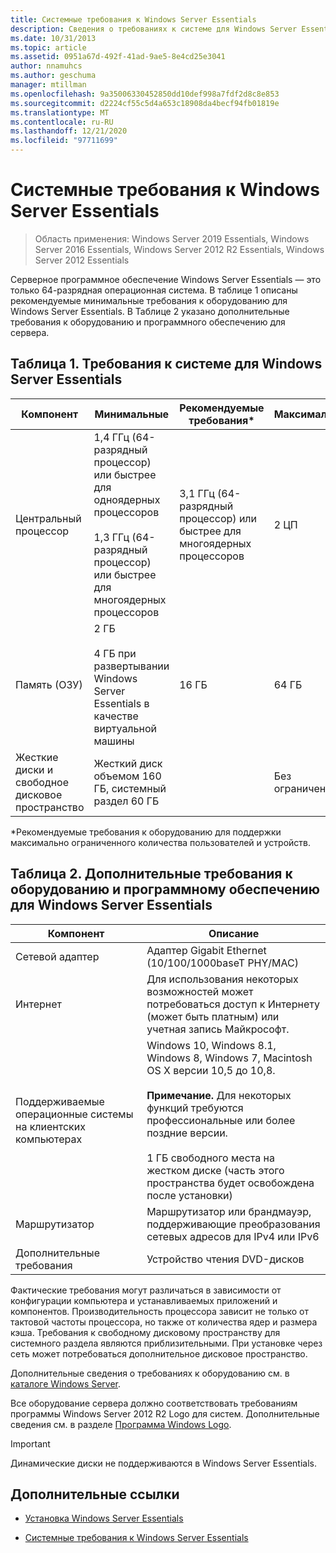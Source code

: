 ```yaml
---
title: Системные требования к Windows Server Essentials
description: Сведения о требованиях к системе для Windows Server Essentials.
ms.date: 10/31/2013
ms.topic: article
ms.assetid: 0951a67d-492f-41ad-9ae5-8e4cd25e3041
author: nnamuhcs
ms.author: geschuma
manager: mtillman
ms.openlocfilehash: 9a35006330452850dd10def998a7fdf2d8c8e853
ms.sourcegitcommit: d2224cf55c5d4a653c18908da4becf94fb01819e
ms.translationtype: MT
ms.contentlocale: ru-RU
ms.lasthandoff: 12/21/2020
ms.locfileid: "97711699"
---
```

# <a name="system-requirements-for-windows-server-essentials"></a>Системные требования к Windows Server Essentials

>Область применения: Windows Server 2019 Essentials, Windows Server 2016 Essentials, Windows Server 2012 R2 Essentials, Windows Server 2012 Essentials

  Серверное программное обеспечение Windows Server Essentials — это только 64-разрядная операционная система. В таблице 1 описаны рекомендуемые минимальные требования к оборудованию для Windows Server Essentials. В Таблице 2 указано дополнительные требования к оборудованию и программного обеспечению для сервера.


## <a name="table-1-system-requirements-for-windows-server-essentials"></a>Таблица 1. Требования к системе для Windows Server Essentials

|Компонент|Минимальные|Рекомендуемые требования*|Максимальная|
|---------------|-------------|-------------------|-------------|
|Центральный процессор|1,4 ГГц (64-разрядный процессор) или быстрее для одноядерных процессоров<br /><br /> 1,3 ГГц (64-разрядный процессор) или быстрее для многоядерных процессоров|3,1 ГГц (64-разрядный процессор) или быстрее для многоядерных процессоров|2 ЦП|
|Память (ОЗУ)|2 ГБ<br /><br /> 4 ГБ при развертывании Windows Server Essentials в качестве виртуальной машины|16 ГБ|64 ГБ|
|Жесткие диски и свободное дисковое пространство|Жесткий диск объемом 160 ГБ, системный раздел 60 ГБ||Без ограничений|

 *Рекомендуемые требования к оборудованию для поддержки максимально ограниченного количества пользователей и устройств.

## <a name="table-2-additional-hardware-and-software-requirements-for-windows-server-essentials"></a>Таблица 2. Дополнительные требования к оборудованию и программному обеспечению для Windows Server Essentials

|Компонент|Описание|
|---------------|-----------------|
|Сетевой адаптер|Адаптер Gigabit Ethernet (10/100/1000baseT PHY/MAC)|
|Интернет|Для использования некоторых возможностей может потребоваться доступ к Интернету (может быть платным) или учетная запись Майкрософт.|
|Поддерживаемые операционные системы на клиентских компьютерах| Windows 10, Windows 8.1, Windows 8, Windows 7, Macintosh OS X версии 10,5 до 10,8.<br /><br /> **Примечание.** Для некоторых функций требуются профессиональные или более поздние версии.<br /><br /> 1 ГБ свободного места на жестком диске (часть этого пространства будет освобождена после установки)|
|Маршрутизатор|Маршрутизатор или брандмауэр, поддерживающие преобразования сетевых адресов для IPv4 или IPv6|
|Дополнительные требования|Устройство чтения DVD-дисков|

 Фактические требования могут различаться в зависимости от конфигурации компьютера и устанавливаемых приложений и компонентов. Производительность процессора зависит не только от тактовой частоты процессора, но также от количества ядер и размера кэша. Требования к свободному дисковому пространству для системного раздела являются приблизительными. При установке через сеть может потребоваться дополнительное дисковое пространство.

 Дополнительные сведения о требованиях к оборудованию см. в [каталоге Windows Server](https://www.windowsservercatalog.com/).

 Все оборудование сервера должно соответствовать требованиям программы Windows Server 2012 R2 Logo для систем. Дополнительные сведения см. в разделе [Программа Windows Logo](/previous-versions/windows/hardware/hck/dn641155(v=vs.85)).

> [!IMPORTANT]
> Динамические диски не поддерживаются в Windows Server Essentials.

## <a name="additional-references"></a>Дополнительные ссылки

-   [Установка Windows Server Essentials](../install/Install-Windows-Server-Essentials.md)

-   [Системные требования к Windows Server Essentials](system-requirements.md)